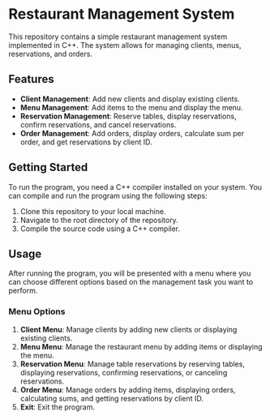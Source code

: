 # Restaurant Management System

This repository contains a simple restaurant management system implemented in C++. The system allows for managing clients, menus, reservations, and orders.

## Features

- **Client Management**: Add new clients and display existing clients.
- **Menu Management**: Add items to the menu and display the menu.
- **Reservation Management**: Reserve tables, display reservations, confirm reservations, and cancel reservations.
- **Order Management**: Add orders, display orders, calculate sum per order, and get reservations by client ID.

## Getting Started

To run the program, you need a C++ compiler installed on your system. You can compile and run the program using the following steps:

1. Clone this repository to your local machine.
2. Navigate to the root directory of the repository.
3. Compile the source code using a C++ compiler.

## Usage

After running the program, you will be presented with a menu where you can choose different options based on the management task you want to perform.

### Menu Options

1. **Client Menu**: Manage clients by adding new clients or displaying existing clients.
2. **Menu Menu**: Manage the restaurant menu by adding items or displaying the menu.
3. **Reservation Menu**: Manage table reservations by reserving tables, displaying reservations, confirming reservations, or canceling reservations.
4. **Order Menu**: Manage orders by adding items, displaying orders, calculating sums, and getting reservations by client ID.
5. **Exit**: Exit the program.





